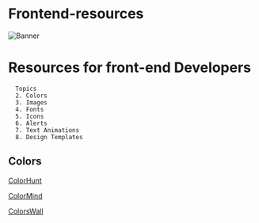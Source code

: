 # Frontend-resources

![Banner](https://user-images.githubusercontent.com/78463849/171996128-2a00134a-bdb0-4876-afb7-bc3ca826d6db.jpeg)

# Resources for front-end Developers

      Topics
      2. Colors
      3. Images
      4. Fonts
      5. Icons
      6. Alerts
      7. Text Animations
      8. Design Templates

## Colors

[ColorHunt](https://colorhunt.co)

[ColorMind](http://colormind.io)

[ColorsWall](https://colorswall.com/palettes)
